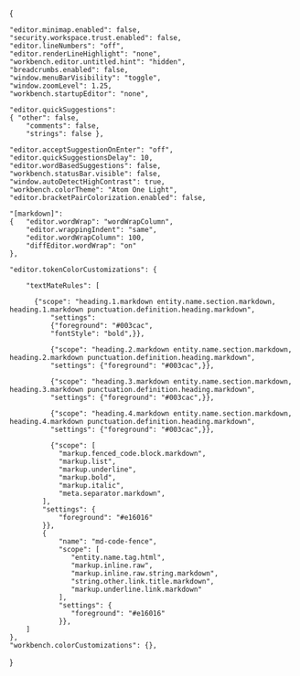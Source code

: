 {

    "editor.minimap.enabled": false,
    "security.workspace.trust.enabled": false,
    "editor.lineNumbers": "off",
    "editor.renderLineHighlight": "none",
    "workbench.editor.untitled.hint": "hidden",
    "breadcrumbs.enabled": false,
    "window.menuBarVisibility": "toggle",
    "window.zoomLevel": 1.25,
    "workbench.startupEditor": "none",
    
    "editor.quickSuggestions": 
    { "other": false, 
        "comments": false, 
        "strings": false },
    
    "editor.acceptSuggestionOnEnter": "off",
    "editor.quickSuggestionsDelay": 10,
    "editor.wordBasedSuggestions": false,
    "workbench.statusBar.visible": false,
    "window.autoDetectHighContrast": true,
    "workbench.colorTheme": "Atom One Light",
    "editor.bracketPairColorization.enabled": false,    

    "[markdown]": 
    {   "editor.wordWrap": "wordWrapColumn",
        "editor.wrappingIndent": "same",
        "editor.wordWrapColumn": 100,
        "diffEditor.wordWrap": "on"
    },

    "editor.tokenColorCustomizations": {
        
        "textMateRules": [

          {"scope": "heading.1.markdown entity.name.section.markdown, heading.1.markdown punctuation.definition.heading.markdown",
              "settings": 
              {"foreground": "#003cac",
              "fontStyle": "bold",}},
          
              {"scope": "heading.2.markdown entity.name.section.markdown, heading.2.markdown punctuation.definition.heading.markdown",
              "settings": {"foreground": "#003cac",}},
              
              {"scope": "heading.3.markdown entity.name.section.markdown, heading.3.markdown punctuation.definition.heading.markdown",
              "settings": {"foreground": "#003cac",}},

              {"scope": "heading.4.markdown entity.name.section.markdown, heading.4.markdown punctuation.definition.heading.markdown",
              "settings": {"foreground": "#003cac",}},

              {"scope": [ 
                "markup.fenced_code.block.markdown", 
                "markup.list", 
                "markup.underline", 
                "markup.bold", 
                "markup.italic",
                "meta.separator.markdown",
            ],
            "settings": {
                "foreground": "#e16016"
            }},
            {
                "name": "md-code-fence",
                "scope": [
                   "entity.name.tag.html",
                   "markup.inline.raw",
                   "markup.inline.raw.string.markdown",
                   "string.other.link.title.markdown",
                   "markup.underline.link.markdown"
                ],
                "settings": {
                   "foreground": "#e16016"
                }},
        ]
    },
    "workbench.colorCustomizations": {},
}